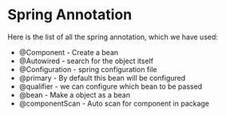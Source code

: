 # Spring Annotation

Here is the list of all the spring annotation, which we have used:

  - @Component - Create a bean 
  - @Autowired - search for the object itself
  - @Configuration - spring configuration file
  - @primary - By default this bean will be configured
  - @qualifier - we can configure which bean to be passed
  - @bean - Make a object as a bean
  - @componentScan - Auto scan for component in package
